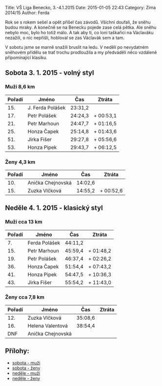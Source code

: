 Title: VŠ Liga Benecko, 3.-4.1.2015
Date: 2015-01-05 22:43
Category: Zima 2014/15
Author: Ferda

Rok se s rokem sešel a opět přišel čas závodů. Všichni doufali, že sněhu budou mraky. A konečně se na Benecku pojede zase celá pětka. Ale sněhu nebylo moc, bylo ho totiž málo. A tak aby ti, co loni taškařici na Václaváku nezažili, o nic nepřišli, hobloval se zas Václavák sem a tam.

V sobotu jsme se marně snažili bruslit na ledu. V neděli po nevydatném sněhovém přídělu se trať trochu prodloužila a my předváděli něco vzdáleně připomínající klasiku.

Sobota 3. 1. 2015 - volný styl
------------------------------

### Muži 8,6 km

| Pořadí | Jméno            | Čas     | Ztráta    |
|--------|------------------|---------|-----------|
| 15.    | J. Ferda Polášek | 23:31,2 |           |
| 17.    | Petr Polášek     | 24:24,3 | + 00:53,1 |
| 21.    | Petr Marhoun     | 24:47,7 | + 01:16,5 |
| 25.    | Honza Čapek      | 25:14,8 | + 01:43,6 |
| 51.    | Jirka Fišer      | 29:27,8 | + 05:56,6 |
| 53.    | Honza Pipek      | 29:43,7 | + 06:12,5 |

### Ženy 4,3 km

| Pořadí | Jméno             | Čas     | Ztráta    |
|--------|-------------------|---------|-----------|
| 10.    | Anička Chejnovská | 14:02,6 |           |
| 15.    | Zuzka Vlčková     | 14:55,2 | + 00:52,6 |

Neděle 4. 1. 2015 - klasický styl
---------------------------------

### Muži cca 13 km

| Pořadí | Jméno         | Čas     | Ztráta    |
|--------|---------------|---------|-----------|
| 7.     | Ferda Polášek | 44:11,2 |           |
| 15.    | Petr Marhoun  | 45:59,4 | + 01:48,2 |
| 19.    | Petr Polášek  | 46:37,4 | + 02:26,2 |
| 36.    | Honza Čapek   | 51:54,4 | + 07:43,2 |
| 41.    | Honza Pipek   | 54:47,5 | + 10:36,3 |
| 43.    | Jirka Fišer   | 55:54,2 | + 11:43,0 |

### Ženy cca 7,8 km

| Pořadí | Jméno             | Čas     | Ztráta |
|--------|-------------------|---------|--------|
| 12.    | Zuzka Vlčková     | 35:08,6 |        |
| 16.    | Helena Valentová  | 38:54,4 |        |
| DNF    | Anička Chejnovská |         |        |

Přílohy:
--------

- [sobota - muži]({static}/static/zima-2014-15/vs-liga-benecko-2015-01-03-muzi.pdf)
- [sobota - ženy]({static}/static/zima-2014-15/vs-liga-benecko-2015-01-03-zeny.pdf)
- [neděle - muži]({static}/static/zima-2014-15/vs-liga-benecko-2015-01-04-muzi.pdf)
- [neděle - ženy]({static}/static/zima-2014-15/vs-liga-benecko-2015-01-04-zeny.pdf)
